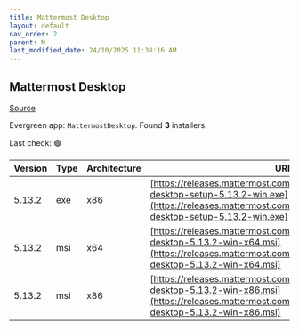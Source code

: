 ```yaml
---
title: Mattermost Desktop
layout: default
nav_order: 2
parent: M
last_modified_date: 24/10/2025 11:38:16 AM
---
```


## Mattermost Desktop

[Source](https://github.com/mattermost/desktop)

Evergreen app: `MattermostDesktop`. Found **3** installers.

Last check: 🟢

| Version | Type | Architecture | URI                                                                                                                                                                              |
| ------- | ---- | ------------ | -------------------------------------------------------------------------------------------------------------------------------------------------------------------------------- |
| 5.13.2  | exe  | x86          | [https://releases.mattermost.com/desktop/5.13.2/mattermost-desktop-setup-5.13.2-win.exe](https://releases.mattermost.com/desktop/5.13.2/mattermost-desktop-setup-5.13.2-win.exe) |
| 5.13.2  | msi  | x64          | [https://releases.mattermost.com/desktop/5.13.2/mattermost-desktop-5.13.2-win-x64.msi](https://releases.mattermost.com/desktop/5.13.2/mattermost-desktop-5.13.2-win-x64.msi)     |
| 5.13.2  | msi  | x86          | [https://releases.mattermost.com/desktop/5.13.2/mattermost-desktop-5.13.2-win-x86.msi](https://releases.mattermost.com/desktop/5.13.2/mattermost-desktop-5.13.2-win-x86.msi)     |
